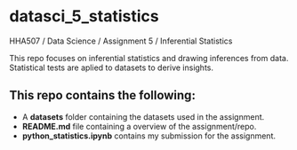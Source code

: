 # datasci_5_statistics
HHA507 / Data Science / Assignment 5 / Inferential Statistics 

This repo focuses on inferential statistics and drawing inferences from data. Statistical tests are aplied to datasets to derive insights. 

## This repo contains the following: 
+ A **datasets** folder containing the datasets used in the assignment.
+ **README.md** file containing a overview of the assignment/repo.
+ **python_statistics.ipynb** contains my submission for the assignment.

